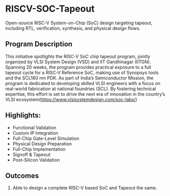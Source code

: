 # RISCV-SOC-Tapeout
Open-source RISC-V System-on-Chip (SoC) design targeting tapeout, including RTL, verification, synthesis, and physical design flows. 

## Program Description
This initiative spotlights the RISC-V SoC chip tapeout program, jointly organized by VLSI System Design (VSD) and IIT Gandhinagar (IITGN). Spanning 20 weeks, the program provides practical exposure to a full tapeout cycle for a RISC‑V Reference SoC, making use of Synopsys tools and the SCL180 nm PDK. As part of India’s Semiconductor Mission, the program is dedicated to developing skilled VLSI engineers with a focus on real-world fabrication at national foundries (SCL). By fostering technical expertise, this effort is set to drive the next era of innovation in the country’s VLSI ecosystem(https://www.vlsisystemdesign.com/soc-labs/)

## Highlights:
+ Functional Validation
+ Custom IP Integration
+ Full-Chip Gate-Level Simulation
+ Physical Design Preparation
+ Full-Chip Implementation
+ Signoff & Tapeout
+ Post-Silicon Validation
## Outcomes
1. Able to design a complete RISC-V based SoC and Tapeout the same.
